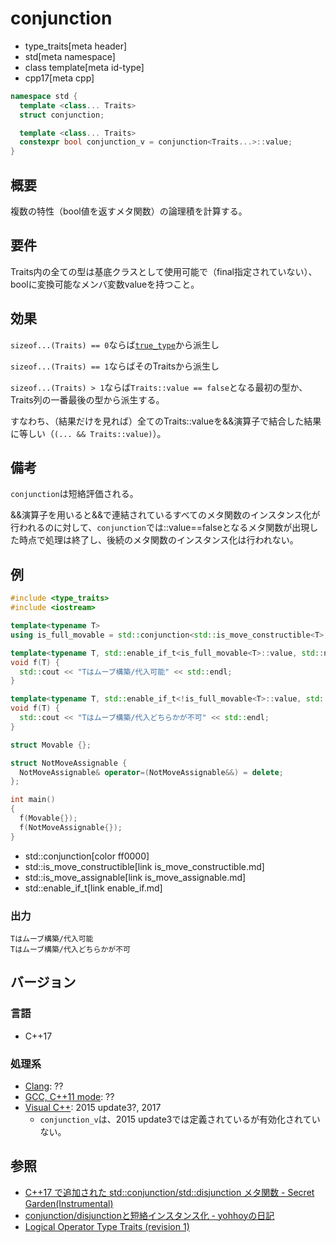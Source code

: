 # conjunction
* type_traits[meta header]
* std[meta namespace]
* class template[meta id-type]
* cpp17[meta cpp]

```cpp
namespace std {
  template <class... Traits>
  struct conjunction;

  template <class... Traits>
  constexpr bool conjunction_v = conjunction<Traits...>::value;
}
```

## 概要
複数の特性（bool値を返すメタ関数）の論理積を計算する。

## 要件
Traits内の全ての型は基底クラスとして使用可能で（final指定されていない）、boolに変換可能なメンバ変数valueを持つこと。

## 効果
`sizeof...(Traits) == 0`ならば[`true_type`](true_type.md)から派生し

`sizeof...(Traits) == 1`ならばそのTraitsから派生し

`sizeof...(Traits) > 1`ならば`Traits::value == false`となる最初の型か、Traits列の一番最後の型から派生する。

すなわち、（結果だけを見れば）全てのTraits::valueを&&演算子で結合した結果に等しい（`(... && Traits::value)`）。

## 備考
`conjunction`は短絡評価される。

&&演算子を用いると&&で連結されているすべてのメタ関数のインスタンス化が行われるのに対して、`conjunction`では::value==falseとなるメタ関数が出現した時点で処理は終了し、後続のメタ関数のインスタンス化は行われない。

## 例
```cpp example
#include <type_traits>
#include <iostream>

template<typename T>
using is_full_movable = std::conjunction<std::is_move_constructible<T>, std::is_move_assignable<T>>;

template<typename T, std::enable_if_t<is_full_movable<T>::value, std::nullptr_t> = nullptr>
void f(T) {
  std::cout << "Tはムーブ構築/代入可能" << std::endl;
}

template<typename T, std::enable_if_t<!is_full_movable<T>::value, std::nullptr_t> = nullptr>
void f(T) {
  std::cout << "Tはムーブ構築/代入どちらかが不可" << std::endl;
}

struct Movable {};

struct NotMoveAssignable {
  NotMoveAssignable& operator=(NotMoveAssignable&&) = delete;
};

int main()
{
  f(Movable{});
  f(NotMoveAssignable{});
}
```
* std::conjunction[color ff0000]
* std::is_move_constructible[link is_move_constructible.md]
* std::is_move_assignable[link is_move_assignable.md]
* std::enable_if_t[link enable_if.md]

### 出力
```
Tはムーブ構築/代入可能
Tはムーブ構築/代入どちらかが不可
```

## バージョン
### 言語
- C++17

### 処理系
- [Clang](/implementation.md#clang): ??
- [GCC, C++11 mode](/implementation.md#gcc): ??
- [Visual C++](/implementation.md#visual_cpp): 2015 update3?, 2017
	- `conjunction_v`は、2015 update3では定義されているが有効化されていない。


## 参照
- [C++17 で追加された std::conjunction/std::disjunction メタ関数 - Secret Garden(Instrumental)](http://secret-garden.hatenablog.com/entry/2017/08/13/203150)
- [conjunction/disjunctionと短絡インスタンス化 - yohhoyの日記](https://yohhoy.hatenadiary.jp/entry/20171103/p1)
- [Logical Operator Type Traits (revision 1)](http://www.open-std.org/jtc1/sc22/wg21/docs/papers/2015/p0013r1.html)
